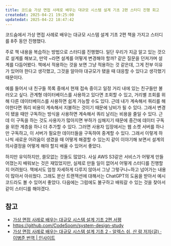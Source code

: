 ```yaml
---
title: 코드숨 가상 면접 사례로 배우는 대규모 시스템 설계 기초 2편 스터디 진행 회고
createdat: 2025-04-21 19:25:00
updatedat: 2025-04-22 18:47:42
---
```


코드숨에서 가상 면접 사례로 배우는 대규모 시스템 설계 기초 2편 책을 가지고
스터디를 8주 동안 진행했다.  

주로 책 내용을 복습하는 방법으로 스터디를 진행했다.
일단 우리가 지금 알고 있는 것으로 설계를 해보고, 만약 ~라면 설계를 어떻게
변경해야 할까? 같은 질문을 던져가며 설계를 다듬어봤다.
책에서 적용하는 것을 보면 그냥 적용하는 것 같은데, 그게 전부 이유가 있어야
한다고 생각했고, 그것을 알아야 대규모가 됐을 때 대응할 수 있다고 생각했기
때문이다.

예를 들어서 내 친구들 목록 중에서 현재 접속 중이고 일정 거리 내에 있는 친구들만
불러오고 싶다. 관계형 데이터베이스를 사용하고 있다면 조회할 수 있고, 거리별
조회를 위해 다른 데이터베이스를 사용하면 쉽게 가능할 수도 있다. 근데 내가
계속해서 쿼리를 해야한다면 쿼리 비용이 계속해서 지불하는 것이기 때문에 낭비가 될
수 있다. 그래서 변경이 됐을 때만 구독하는 방식을 사용하면 계속해서 쿼리 날리는
비용을 줄일 수 있다. 근데 이 구독을 하는 것도 사용자가 많아지면 부하가 심해지기
때문에 중간에 데이터 구독을 위한 계층을 하나 더 추가할 수 있다. 그러면 사용자
입장에서는 웹 소켓 서버를 하나만 구독하고, 이 서버가 필요한 데이터들을 구독하여
중계할 수 있다. 그래서 이렇게 하나씩 새로운 어려움이 생겼을 때 어떻게 해결할 수
있는지 같이 이야기해 보면서 설계의 의사결정을 어떻게 해야 할지 배울 수 있어서
좋았다.  

하지만 유익하지만, 쓸모없는 것들도 많았다. 사실 AWS S3같은 서비스가 어떻게
만들어졌는지 배워보는 것은 재밌었지만, 실제로 만들 일이 없어서 어떻게 스터디를
진행할지 어려웠다. 책에서도 엄청 자세하게 다루지 않아서 그냥 그렇구나~하고
넘어가는 내용이 많아서 아쉬웠다. 그래도 분산 트랜잭션에 대해서는 ChatGPT의
도움을 받아서 예시 코드라도 볼 수 있어서 좋았다. 다음에는 그럼에도 불구하고 배워갈 수 있는 것을 찾아서 같이 스터디를 해야겠다.

## 참고

- [가상 면접 사레로 배우는 대규모 시스템 설계 기초 2편 서평](https://hannut91.github.io/blogs/books/system-design-interview-2)
- <https://github.com/CodeSoom/system-design-study>
- [가상 면접 사례로 배우는 대규모 시스템 설계 기초 2 - 알렉스 쉬, 산 람 저자(글) · 이병준 번역 \| 인사이트](https://product.kyobobook.co.kr/detail/S000211656186)
